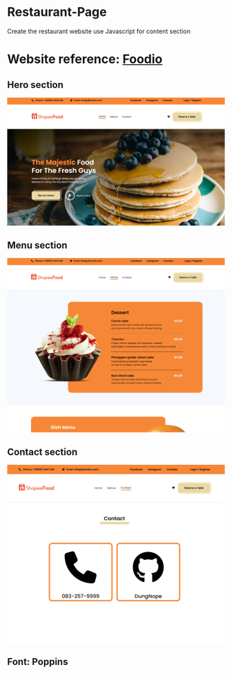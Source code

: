 # Restaurant-Page

Create the restaurant website use Javascript for content section


# Website reference: [Foodio](https://winsfolio.net/html/foodio/index.html)

## Hero section
![alt text](image.png)

## Menu section
![alt text](image-1.png)

## Contact section
![alt text](image-2.png)

## Font: Poppins